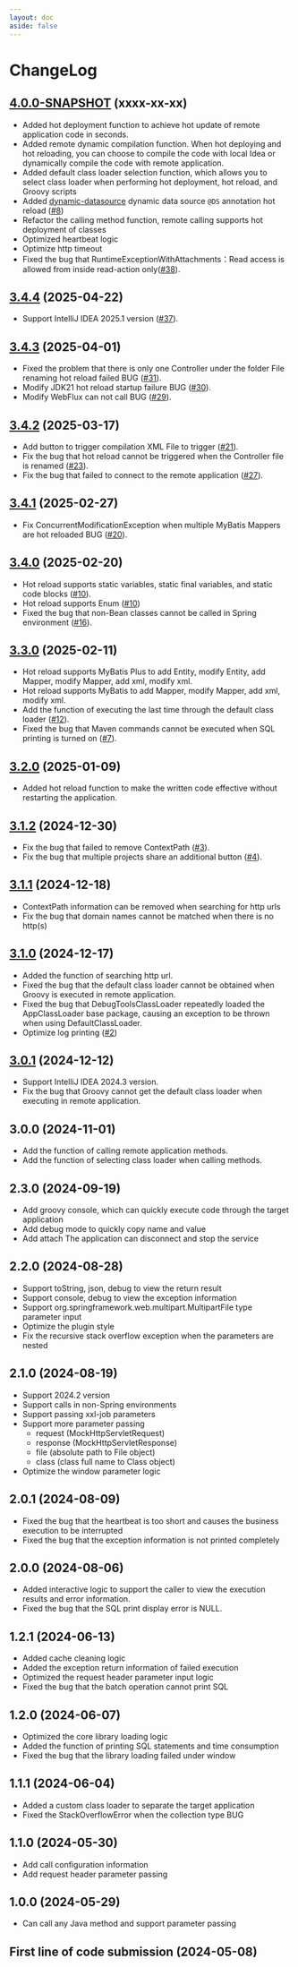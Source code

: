 ```yaml
---
layout: doc
aside: false
---
```

# ChangeLog

## [4.0.0-SNAPSHOT](https://github.com/future0923/debug-tools/compare/v3.4.4...main) (xxxx-xx-xx)

- Added hot deployment function to achieve hot update of remote application code in seconds.
- Added remote dynamic compilation function. When hot deploying and hot reloading, you can choose to compile the code with local Idea or dynamically compile the code with remote application.
- Added default class loader selection function, which allows you to select class loader when performing hot deployment, hot reload, and Groovy scripts
- Added [dynamic-datasource](https://github.com/baomidou/dynamic-datasource) dynamic data source `@DS` annotation hot reload ([#8](https://github.com/future0923/debug-tools/issues/8))
- Refactor the calling method function, remote calling supports hot deployment of classes
- Optimized heartbeat logic
- Optimize http timeout
- Fixed the bug that RuntimeExceptionWithAttachments：Read access is allowed from inside read-action only([#38](https://github.com/future0923/debug-tools/issues/38)).

## [3.4.4](https://github.com/future0923/debug-tools/compare/v3.4.3...v3.4.4) (2025-04-22)

- Support IntelliJ IDEA 2025.1 version ([#37](https://github.com/future0923/debug-tools/issues/37)).

## [3.4.3](https://github.com/future0923/debug-tools/compare/v3.4.2...v3.4.3) (2025-04-01)

- Fixed the problem that there is only one Controller under the folder File renaming hot reload failed BUG ([#31](https://github.com/future0923/debug-tools/issues/31)).
- Modify JDK21 hot reload startup failure BUG ([#30](https://github.com/future0923/debug-tools/issues/30)).
- Modify WebFlux can not call BUG ([#29](https://github.com/future0923/debug-tools/issues/29)).

## [3.4.2](https://github.com/future0923/debug-tools/compare/v3.4.1...v3.4.2) (2025-03-17)

- Add button to trigger compilation XML File to trigger ([#21](https://github.com/future0923/debug-tools/issues/21)).
- Fix the bug that hot reload cannot be triggered when the Controller file is renamed ([#23](https://github.com/future0923/debug-tools/issues/23)).
- Fix the bug that failed to connect to the remote application ([#27](https://github.com/future0923/debug-tools/issues/27)).

## [3.4.1](https://github.com/future0923/debug-tools/compare/v3.4.0...v3.4.1) (2025-02-27)

- Fix ConcurrentModificationException when multiple MyBatis Mappers are hot reloaded BUG ([#20](https://github.com/future0923/debug-tools/issues/20)).

## [3.4.0](https://github.com/future0923/debug-tools/compare/v3.3.0...v3.4.0) (2025-02-20)

- Hot reload supports static variables, static final variables, and static code blocks ([#10](https://github.com/future0923/debug-tools/issues/10)).
- Hot reload supports Enum ([#10](https://github.com/future0923/debug-tools/issues/10))
- Fixed the bug that non-Bean classes cannot be called in Spring environment ([#16](https://github.com/future0923/debug-tools/issues/16)).

## [3.3.0](https://github.com/future0923/debug-tools/compare/v3.2.0...v3.3.0) (2025-02-11)

- Hot reload supports MyBatis Plus to add Entity, modify Entity, add Mapper, modify Mapper, add xml, modify xml.
- Hot reload supports MyBatis to add Mapper, modify Mapper, add xml, modify xml.
- Add the function of executing the last time through the default class loader ([#12](https://github.com/future0923/debug-tools/issues/12)).
- Fixed the bug that Maven commands cannot be executed when SQL printing is turned on ([#7](https://github.com/future0923/debug-tools/issues/7)).

## [3.2.0](https://github.com/future0923/debug-tools/compare/v3.1.2...v3.2.0) (2025-01-09)

- Added hot reload function to make the written code effective without restarting the application.

## [3.1.2](https://github.com/future0923/debug-tools/compare/v3.1.1...v3.1.2) (2024-12-30)

- Fix the bug that failed to remove ContextPath ([#3](https://github.com/future0923/debug-tools/issues/3)).
- Fix the bug that multiple projects share an additional button ([#4](https://github.com/future0923/debug-tools/issues/4)).

## [3.1.1](https://github.com/future0923/debug-tools/compare/v3.1.0...v3.1.1) (2024-12-18)

- ContextPath information can be removed when searching for http urls
- Fix the bug that domain names cannot be matched when there is no http(s)

## [3.1.0](https://github.com/future0923/debug-tools/compare/v3.0.1...v3.1.0) (2024-12-17)

- Added the function of searching http url.
- Fixed the bug that the default class loader cannot be obtained when Groovy is executed in remote application.
- Fixed the bug that DebugToolsClassLoader repeatedly loaded the AppClassLoader base package, causing an exception to be thrown when using DefaultClassLoader.
- Optimize log printing ([#2](https://github.com/future0923/debug-tools/issues/2))

## [3.0.1](https://github.com/future0923/debug-tools/compare/v3.0.0...v3.0.1) (2024-12-12)

- Support IntelliJ IDEA 2024.3 version.
- Fix the bug that Groovy cannot get the default class loader when executing in remote application.

## 3.0.0 (2024-11-01)

- Add the function of calling remote application methods.
- Add the function of selecting class loader when calling methods.

## 2.3.0 (2024-09-19)

- Add groovy console, which can quickly execute code through the target application
- Add debug mode to quickly copy name and value
- Add attach The application can disconnect and stop the service

## 2.2.0 (2024-08-28)

- Support toString, json, debug to view the return result
- Support console, debug to view the exception information
- Support org.springframework.web.multipart.MultipartFile type parameter input
- Optimize the plugin style
- Fix the recursive stack overflow exception when the parameters are nested

## 2.1.0 (2024-08-19)

- Support 2024.2 version
- Support calls in non-Spring environments
- Support passing xxl-job parameters
- Support more parameter passing
  - request (MockHttpServletRequest)
  - response (MockHttpServletResponse)
  - file (absolute path to File object)
  - class (class full name to Class object)
- Optimize the window parameter logic

## 2.0.1 (2024-08-09)

- Fixed the bug that the heartbeat is too short and causes the business execution to be interrupted
- Fixed the bug that the exception information is not printed completely

## 2.0.0 (2024-08-06)

- Added interactive logic to support the caller to view the execution results and error information.
- Fixed the bug that the SQL print display error is NULL.

## 1.2.1 (2024-06-13)

- Added cache cleaning logic
- Added the exception return information of failed execution
- Optimized the request header parameter input logic
- Fixed the bug that the batch operation cannot print SQL

## 1.2.0 (2024-06-07)

- Optimized the core library loading logic
- Added the function of printing SQL statements and time consumption
- Fixed the bug that the library loading failed under window

## 1.1.1 (2024-06-04)

- Added a custom class loader to separate the target application
- Fixed the StackOverflowError when the collection type BUG

## 1.1.0 (2024-05-30)

- Add call configuration information
- Add request header parameter passing

## 1.0.0 (2024-05-29)

- Can call any Java method and support parameter passing

## First line of code submission (2024-05-08)